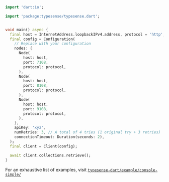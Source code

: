 ```dart
import 'dart:io';

import 'package:typesense/typesense.dart';


void main() async {
  final host = InternetAddress.loopbackIPv4.address, protocol = 'http';
  final config = Configuration(
    // Replace with your configuration
    nodes: {
      Node(
        host: host,
        port: 7108,
        protocol: protocol,
      ),
      Node(
        host: host,
        port: 8108,
        protocol: protocol,
      ),
      Node(
        host: host,
        port: 9108,
        protocol: protocol,
      ),
    },
    apiKey: 'xyz',
    numRetries: 3, // A total of 4 tries (1 original try + 3 retries)
    connectionTimeout: Duration(seconds: 2),
  );
  final client = Client(config);
  
  await client.collections.retrieve();
}
```

For an exhaustive list of examples, visit [`typesense-dart/example/console-simple/`](https://github.com/typesense/typesense-dart/tree/master/example/console-simple)
